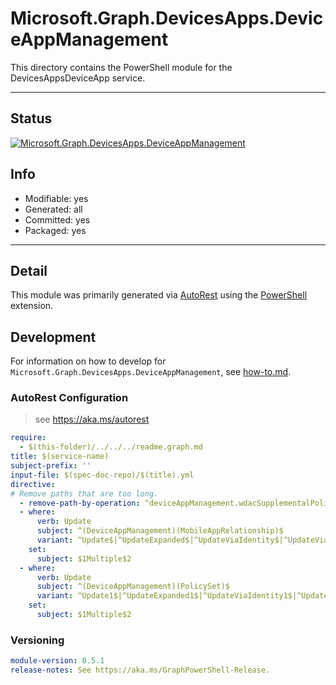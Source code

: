 <!-- region Generated -->
# Microsoft.Graph.DevicesApps.DeviceAppManagement
This directory contains the PowerShell module for the DevicesAppsDeviceApp service.

---
## Status
[![Microsoft.Graph.DevicesApps.DeviceAppManagement](https://img.shields.io/powershellgallery/v/Microsoft.Graph.DevicesApps.DeviceAppManagement.svg?style=flat-square&label=Microsoft.Graph.DevicesApps.DeviceAppManagement "Microsoft.Graph.DevicesApps.DeviceAppManagement")](https://www.powershellgallery.com/packages/Microsoft.Graph.DevicesApps.DeviceAppManagement/)

## Info
- Modifiable: yes
- Generated: all
- Committed: yes
- Packaged: yes

---
## Detail
This module was primarily generated via [AutoRest](https://github.com/Azure/autorest) using the [PowerShell](https://github.com/Azure/autorest.powershell) extension.

## Development
For information on how to develop for `Microsoft.Graph.DevicesApps.DeviceAppManagement`, see [how-to.md](how-to.md).
<!-- endregion -->

### AutoRest Configuration

> see https://aka.ms/autorest

``` yaml
require:
  - $(this-folder)/../../../readme.graph.md
title: $(service-name)
subject-prefix: ''
input-file: $(spec-doc-repo)/$(title).yml
directive:
# Remove paths that are too long.
  - remove-path-by-operation: ^deviceAppManagement.wdacSupplementalPolicies.deviceStatuses.policy_assign$|^deviceManagement.deviceHealthScripts.deviceRunStates.managedDevice_deleteUserFromSharedAppleDevice$
  - where:
      verb: Update
      subject: ^(DeviceAppManagement)(MobileAppRelationship)$
      variant: ^Update$|^UpdateExpanded$|^UpdateViaIdentity$|^UpdateViaIdentityExpanded$
    set:
      subject: $1Multiple$2
  - where:
      verb: Update
      subject: ^(DeviceAppManagement)(PolicySet)$
      variant: ^Update1$|^UpdateExpanded1$|^UpdateViaIdentity1$|^UpdateViaIdentityExpanded1$
    set:
      subject: $1Multiple$2
```
### Versioning

``` yaml
module-version: 0.5.1
release-notes: See https://aka.ms/GraphPowerShell-Release.
```
